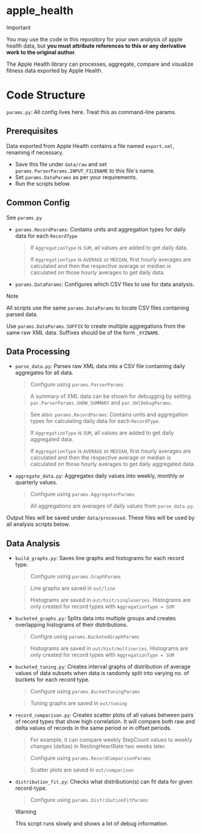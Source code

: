 # apple_health

> [!IMPORTANT]
> You may use the code in this repository for your own analysis of apple health data,
> but **you must attribute references to this or any derivative work to the original author**.

The Apple Health library can processes, aggregate, compare and visualize fitness data
exported by Apple Health.

# Code Structure
`params.py`: All config lives here. Treat this as command-line params.

## Prerequisites
Data exported from Apple Health contains a file named `export.xml`, renaming if necessary.
* Save this file under `data/raw` and set `params.ParserParams.INPUT_FILENAME` to this file's name.
* Set `params.DataParams` as per your requirements.
* Run the scripts below.

## Common Config
See `params.py`
* `params.RecordParams`: Contains units and aggregation types for daily data for each `RecordType`
  > If `AggregationType` is `SUM`, all values are added to get daily data.
  > 
  > If `AggregationType` is `AVERAGE` or `MEDIAN`, first hourly averages are calculated
  > and then the respective average or median is calculated on those hourly averages
  > to get daily data.

* `params.DataParams`: Configures which CSV files to use for data analysis.
> [!NOTE]
> All scripts use the same `params.DataParams` to locate CSV files containing parsed data.
>
> Use `params.DataParams.SUFFIX` to create multiple aggregations from the same raw XML data.
> Suffixes should be of the form `_XYZNAME`.

## Data Processing
* `parse_data.py`: Parses raw XML data into a CSV file containing daily aggregates for all data.
  > Configure using `params.ParserParams`
  
  > A summary of XML data can be shown for debugging by setting `par.ParserParams.SHOW_SUMMARY`
  > and `par.XmlDebugParams`. 

  > See also: `params.RecordParams`: Contains units and aggregation types for calculating
  > daily data for each `RecordType`.
  >
  > If `AggregationType` is `SUM`, all values are added to get daily aggregated data.
  > 
  > If `AggregationType` is `AVERAGE` or `MEDIAN`, first hourly averages are calculated
  > and then the respective average or median is calculated on those hourly averages
  > to get daily aggregated data.

* `aggregate_data.py`: Aggregates daily values into weekly, monthly or quarterly values.
  > Configure using `params.AggregatorParams`

  > All aggregations are averages of daily values from `parse_data.py`.

Output files will be saved under `data/processed`.
These files will be used by all analysis scripts below.

## Data Analysis
* `build_graphs.py`: Saves line graphs and histograms for each record type.
  > Configure using `params.GraphParams`

  > Line graphs are saved in `out/line`
  >
  > Histograms are saved in `out/hist/singleseries`.
  > Histograms are only created for record types with `AggregationType = SUM`

* `bucketed_graphs.py`: Splits data into multiple groups and creates overlapping histograms
  of their distributions.
  > Configre using `params.BucketedGraphParams`

  > Histograms are saved in `out/hist/multiseries`.
  > Histograms are only created for record types with `AggregationType = SUM`

* `bucketed_tuning.py`: Creates interval graphs of distribution of average values of data subsets
  when data is randomly split into varying no. of buckets for each record type.
  > Configure using `params.BucketTuningParams`

  > Tuning graphs are saved in `out/tuning`

* `record_comparison.py`: Creates scatter plots of all values between pairs of record types
  that show high correlation. It will compare both raw and delta values of records
  in the same period or in offset periods.
  > For example, it can compare weekly StepCount values to weekly changes (deltas) in
  > RestingHeartRate two weeks later.
  
  > Configure using `params.RecordComparisonParams`

  > Scatter plots are saved in `out/comparison`

* `distribution_fit.py`: Checks what distribution(s) can fit data for given record-type.
  > Configure using `params.DistributionFitParams`

  > [!WARNING]
  > This script runs slowly and shows a lot of debug information.
